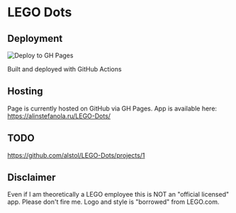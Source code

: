 # LEGO Dots

## Deployment

![Deploy to GH Pages](https://github.com/alstol/LEGO-Dots/workflows/Deploy%20to%20GH%20Pages/badge.svg)


Built and deployed with GitHub Actions

## Hosting
Page is currently hosted on GitHub via GH Pages. App is available here: https://alinstefanola.ru/LEGO-Dots/

## TODO

https://github.com/alstol/LEGO-Dots/projects/1

## Disclaimer

Even if I am theoretically a LEGO employee this is NOT an "official licensed" app. Please don't fire me. Logo and style is "borrowed" from LEGO.com.
